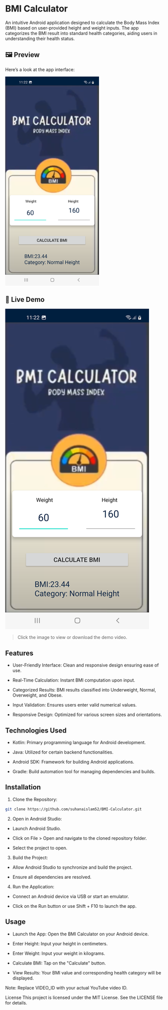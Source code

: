 # BMI Calculator
An intuitive Android application designed to calculate the Body Mass Index (BMI) based on user-provided height and weight inputs. The app categorizes the BMI result into standard health categories, aiding users in understanding their health status.

## 🖼️ Preview

Here’s a look at the app interface:

<img src="https://github.com/suhanaislam52/BMI-Calculator/raw/main/screenshots/Screenshot_20250524_232211.png" alt="App Screenshot" width="300"/>



## 🎥 Live Demo

[![Watch the demo](https://github.com/suhanaislam52/BMI-Calculator/raw/main/screenshots/Screenshot_20250524_232211.png)](https://github.com/suhanaislam52/BMI-Calculator/raw/main/screenshots/Screen_recording_20250524_234635.mp4)

> Click the image to view or download the demo video.


## Features
- User-Friendly Interface: Clean and responsive design ensuring ease of use.

- Real-Time Calculation: Instant BMI computation upon input.

- Categorized Results: BMI results classified into Underweight, Normal, Overweight, and Obese.

- Input Validation: Ensures users enter valid numerical values.

- Responsive Design: Optimized for various screen sizes and orientations.

## Technologies Used
- Kotlin: Primary programming language for Android development.

- Java: Utilized for certain backend functionalities.

- Android SDK: Framework for building Android applications.

- Gradle: Build automation tool for managing dependencies and builds.

## Installation
1. Clone the Repository:

```bash
git clone https://github.com/suhanaislam52/BMI-Calculator.git
```

2. Open in Android Studio:

- Launch Android Studio.

- Click on File > Open and navigate to the cloned repository folder.

- Select the project to open.

3. Build the Project:

- Allow Android Studio to synchronize and build the project.

- Ensure all dependencies are resolved.

4. Run the Application:
   
- Connect an Android device via USB or start an emulator.

- Click on the Run button or use Shift + F10 to launch the app.

## Usage
- Launch the App: Open the BMI Calculator on your Android device.

- Enter Height: Input your height in centimeters.

- Enter Weight: Input your weight in kilograms.

- Calculate BMI: Tap on the "Calculate" button.

- View Results: Your BMI value and corresponding health category will be displayed.




Note: Replace VIDEO_ID with your actual YouTube video ID.

License
This project is licensed under the MIT License.
See the LICENSE file for details.


